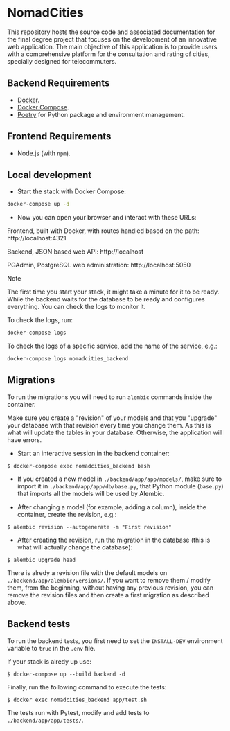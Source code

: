 # NomadCities
This repository hosts the source code and associated documentation for the final degree project that focuses on the development of an innovative web application. The main objective of this application is to provide users with a comprehensive platform for the consultation and rating of cities, specially designed for telecommuters.

## Backend Requirements

* [Docker](https://www.docker.com/).
* [Docker Compose](https://docs.docker.com/compose/install/).
* [Poetry](https://python-poetry.org/) for Python package and environment management.

## Frontend Requirements

* Node.js (with `npm`).

## Local development

* Start the stack with Docker Compose:

```bash
docker-compose up -d
```

* Now you can open your browser and interact with these URLs:

Frontend, built with Docker, with routes handled based on the path: http://localhost:4321

Backend, JSON based web API: http://localhost

PGAdmin, PostgreSQL web administration: http://localhost:5050

> [!NOTE]  
> The first time you start your stack, it might take a minute for it to be ready. While the backend waits for the database to be ready and configures everything. You can check the logs to monitor it.

To check the logs, run:

```bash
docker-compose logs
```

To check the logs of a specific service, add the name of the service, e.g.:

```bash
docker-compose logs nomadcities_backend
```

## Migrations
To run the migrations you will need to run `alembic` commands inside the container.

Make sure you create a "revision" of your models and that you "upgrade" your database with that revision every time you change them. As this is what will update the tables in your database. Otherwise, the application will have errors.

* Start an interactive session in the backend container:

```console
$ docker-compose exec nomadcities_backend bash
```

* If you created a new model in `./backend/app/app/models/`, make sure to import it in `./backend/app/app/db/base.py`, that Python module (`base.py`) that imports all the models will be used by Alembic.

* After changing a model (for example, adding a column), inside the container, create the revision, e.g.:

```console
$ alembic revision --autogenerate -m "First revision"
```

* After creating the revision, run the migration in the database (this is what will actually change the database):

```console
$ alembic upgrade head
```

There is alredy a revision file with the default models on `./backend/app/alembic/versions/`. If you want to remove them / modify them, from the beginning, without having any previous revision, you can remove the revision files and then create a first migration as described above.

## Backend tests
To run the backend tests, you first need to set the `INSTALL-DEV` environment variable to `true` in the `.env` file.

If your stack is alredy up use:

```console
$ docker-compose up --build backend -d
```

Finally, run the following command to execute the tests:
```console
$ docker exec nomadcities_backend app/test.sh
```

The tests run with Pytest, modify and add tests to `./backend/app/app/tests/`.